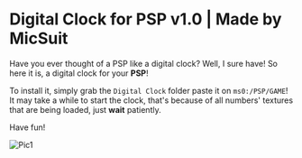 # Digital Clock for PSP v1.0 | Made by MicSuit

Have you ever thought of a PSP like a digital clock? Well, I sure have! So here it is, a digital clock for your **PSP**!

To install it, simply grab the ``Digital Clock`` folder paste it on ``ms0:/PSP/GAME``!
It may take a while to start the clock, that's because of all numbers' textures that are being loaded, just **wait** patiently.

Have fun!

![Pic1](https://user-images.githubusercontent.com/88230635/216838515-6300afe6-f490-490a-8df6-e846ae80efb8.jpg)
